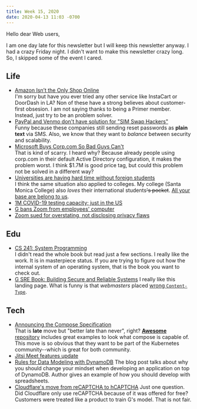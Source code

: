 ```yaml
---
title: Week 15, 2020
date: 2020-04-13 11:03 -0700
---
```


Hello dear Web users,

I am one day late for this newsletter but I will keep this newsletter anyway. I
had a crazy Friday night. I didn't want to make this newsletter crazy long. So,
I skipped some of the event I cared.

## Life

* [Amazon Isn’t the Only Shop Online][amazon-is-the-only-shop]  
    I'm sorry but have you ever tried any other service like InstaCart or
    DoorDash in LA? Non of these have a strong believes about customer-first
    obsesion. I am not saying thanks to being a Primer member. Instead, just try
    to be an problem solver.
* [PayPal and Venmo don't have solution for "SIM Swap Hackers"][swap-n-hack]  
    Funny because these companies still sending reset passwords as
    **plain text** via SMS. Also, we know that they want to *balance* between
    security and scalability.
* [Microsoft Buys Corp.com So Bad Guys Can't][corp-dot-com]  
    That is kind of scarry. I heard why? Because already people using corp.com
    in their default Active Directory configuration, it makes the problem worst.
    I think $1.7M is good price tag, but could this problem not be solved in a
    different way?
* [Universities are having hard time without foreign students][aybabtu]  
    I think the same situation also applied to colleges. My college (Santa
    Monica College) also *loves* their international students~~'s pocket~~.
    [All your base are belong to us][wiki-aybabtu].
* [1M COVID-19 testing capacity; just in the US][covid-billion]
* [G bans Zoom from employees' computer][g-bans-zoom]
* [Zoom sued for overstating, not disclosing privacy flaws][zoom-sued]

## Edu

* [CS 241: System Programming][cs241-sys-programming]  
    I didn't read the whole book but read just a few sections. I really like the    work. It is in masterpiece status. If you are trying to figure out how the
    internal system of an operating system, that is the book you want to check
    out.
* [G SRE Book: Building Secure and Reliable Systems][g-sre-book]
    I really like this landing page. What is funny is that *webmasters* placed
    [wrong `Content-Type`][g-sre-book-hn-comment].

## Tech

* [Announcing the Compose Specification][compose-spec]  
    That is **late** move but "better late than never", right? [**Awesome**
    repository][awr] includes great examples to look what compose is capable of.
    This move is so obvious that they want to be part of the Kubernetes
    community--which is great for both community.
* [Jitsi Meet features update][jitsi-is-killin]
* [Rules for Data Modeling with DynamoDB][dynamodb-tricks]
    The blog post talks about why you should change your mindset when developing
    an application on top of DynamoDB. Author gives an example of how you
    should develop with spreadsheets.
* [Cloudflare's move from reCAPTCHA to hCAPTCHA][for-hcaptcha]
    Just one question. Did Cloudflare only use reCAPTCHA because of it was
    offered for free? Customers were treated like a product to train G's model.
    That is not fair.

[amazon-is-the-only-shop]: https://www.wsj.com/articles/shipping-delays-out-of-stock-items-amazon-isnt-the-only-shop-online-11586165400
[swap-n-hack]: https://www.vice.com/en_us/article/pke9zk/paypal-and-venmo-are-letting-sim-swappers-hijack-accounts
[corp-dot-com]: https://krebsonsecurity.com/2020/04/microsoft-buys-corp-com-so-bad-guys-cant/
[amazon-v-corona]: https://www.reuters.com/article/us-amazon-com-delivery-idUSKBN21P3EB
[aybabtu]: https://www.bloomberg.com/news/articles/2020-04-06/universities-forced-to-face-addiction-to-foreign-students-money
[wiki-aybabtu]: https://en.wikipedia.org/wiki/All_your_base_are_belong_to_us
[covid-billion]: https://www.billiontoone.com/covid-19
[g-bans-zoom]: https://www.buzzfeednews.com/article/pranavdixit/google-bans-zoom
[zoom-sued]: https://uk.reuters.com/article/us-zoom-video-commn-privacy-lawsuit/zoom-sued-for-overstating-not-disclosing-privacy-security-flaws-idUKKBN21Q10V
[cs241-sys-programming]: http://cs241.cs.illinois.edu/coursebook/index.html
[g-sre-book]: https://landing.google.com/sre/books/
[g-sre-book-hn-comment]: https://news.ycombinator.com/item?id=22818122
[compose-spec]: https://www.docker.com/blog/announcing-the-compose-specification/
[awr]: https://github.com/docker/awesome-compose
[jitsi-is-killin]: https://jitsi.org/news/features-update-april-2020/
[dynamodb-tricks]: https://www.trek10.com/blog/the-ten-rules-for-data-modeling-with-dynamodb
[for-hcaptcha]: https://blog.cloudflare.com/moving-from-recaptcha-to-hcaptcha/
